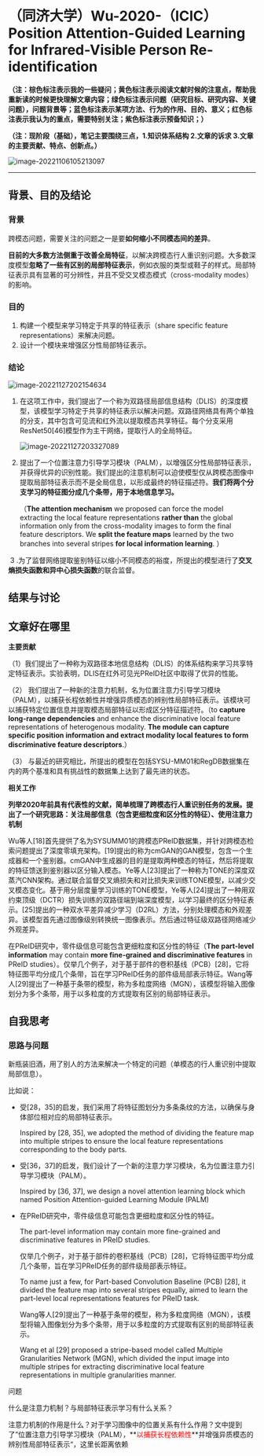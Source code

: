 # （同济大学）Wu-2020-（ICIC）Position Attention-Guided Learning for Infrared-Visible Person Re-identification

**（注：棕色标注表示我的一些疑问；黄色标注表示阅读文献时候的注意点，帮助我重新读的时候更快理解文章内容；绿色标注表示问题（研究目标、研究内容、关键问题），问题背景等；蓝色标注表示某项方法、行为的作用、目的、意义；红色标注表示我认为的重点，需要特别关注；紫色标注表示预备知识；）**

**（注：现阶段（基础），笔记主要围绕三点，1.知识体系结构  2.文章的诉求  3.文章的主要贡献、特点、创新点。）**

![image-20221106105213097](C:\Users\admin\AppData\Roaming\Typora\typora-user-images\image-20221106105213097.png)

------

## 背景、目的及结论

### 背景

跨模态问题，需要关注的问题之一是要**如何缩小不同模态间的差异**。

**目前的大多数方法侧重于改善全局特征**，以解决跨模态行人重识别问题。大多数深度模型**忽略了一些有区别的局部特征表示**，例如衣服的类型或鞋子的样式。局部特征表示具有显著的可分辨性，并且不受交叉模态模式（cross-modality modes）的影响。



### 目的

1. 构建一个模型来学习特定于共享的特征表示（share specific feature representations）来解决问题。
2. 设计一个模块来增强区分性局部特征表示。

### 结论

![image-20221127202154634](C:\Users\admin\AppData\Roaming\Typora\typora-user-images\image-20221127202154634.png)

1. 在这项工作中，我们提出了一个称为双路径局部信息结构（DLIS）的深度模型，该模型学习特定于共享的特征表示以解决问题。双路径网络具有两个单独的分支，其中包含可见流和红外流以提取模态共享特征。每个分支采用ResNet50[46]模型作为主干网络，提取行人的全局特征。

   ![image-20221127203327089](C:\Users\admin\AppData\Roaming\Typora\typora-user-images\image-20221127203327089.png)

2. 提出了一个位置注意力引导学习模块（PALM），以增强区分性局部特征表示，并获得优异的识别性能。我们提出的注意机制可以迫使模型仅从跨模态图像中提取局部特征表示而不是全局信息，以形成最终的特征描述符。**我们将两个分支学习的特征图分成几个条带，用于本地信息学习。**

   （**The attention mechanism** we proposed can force the model extracting the local feature representations **rather than** the global information only from the cross-modality images to form the final feature descriptors. We **split the feature maps** learned by the two branches into several stripes **for local information learning**. ）

​	3 .为了监督网络提取鉴别特征以缩小不同模态的裕度，所提出的模型进行了**交叉熵损失函数和异中心损失函数**的联合监督。

## 结果与讨论



## 文章好在哪里

**主要贡献**

（1）我们提出了一种称为双路径本地信息结构（DLIS）的体系结构来学习共享特定特征表示。实验表明，DLIS在红外可见光PReID社区中取得了优异的性能。

（2） 我们提出了一种新的注意力机制，名为位置注意力引导学习模块（PALM），以捕获长程依赖性并增强异质模态的辨别性局部特征表示。该模块可以捕获特定位置信息并提取模态局部特征以形成区分特征描述符。（to **capture long-range dependencies** and enhance the discriminative local feature representations of heterogenous modality. **The module can capture specific position information and extract modality local features to form discriminative feature descriptors**.）

（3） 与最近的研究相比，所提出的模型在包括SYSU-MM01和RegDB数据集在内的两个基准和具有挑战性的数据集上达到了最先进的状态。



**相关工作**

**列举2020年前具有代表性的文献，简单梳理了跨模态行人重识别任务的发展。提出了一个研究思路：关注局部信息（包含更细粒度和区分性的特征）、使用注意力机制**

Wu等人[18]首先提供了名为SYSUMM01的跨模态PReID数据集，并针对跨模态检索问题提出了深度零填充架构。[19]提出的称为cmGAN的GAN模型，包含一个生成器和一个鉴别器。cmGAN中生成器的目的是提取两种模态的特征，然后将提取的特征馈送到鉴别器以区分输入模态。Ye等人[23]提出了一种称为TONE的深度双蒸汽CNN架构。通过联合监督交叉熵损失和对比损失来训练TONE模型，以减少交叉模态变化。基于用分层度量学习训练的TONE模型，Ye等人[24]提出了一种用双约束顶级（DCTR）损失训练的双路径端到端深度模型，以学习最终的区分特征表示。[25]提出的一种双水平差异减少学习（D2RL）方法，分别处理模态和外观差异。该模型首先通过图像级别转换统一图像表示。然后通过特征级双路径网络减少外观差异。

在PReID研究中，零件级信息可能包含更细粒度和区分性的特征（**The part-level information** may contain **more fine-grained and discriminative features** in PReID studies）。仅举几个例子，对于基于部件的卷积基线（PCB）[28]，它将特征图平均分成几个条带，旨在学习PReID任务的部件级局部表示特征。Wang等人[29]提出了一种基于条带的模型，称为多粒度网络（MGN），该模型将输入图像划分为多个条带，用于以多粒度的方式提取有区别的局部特征表示。



## 自我思考

### 思路与问题

新瓶装旧酒，用了别人的方法来解决一个特定的问题（单模态的行人重识别中提取局部信息）。

比如说：

- 受[28，35]的启发，我们采用了将特征图划分为多条条纹的方法，以确保与身体部位相对应的局部特征表示。

  Inspired by [28, 35], we adopted the method of dividing the feature map into multiple stripes to ensure the local feature representations corresponding to the body parts.

- 受[36，37]的启发，我们设计了一个新的注意力学习模块，名为位置注意力引导学习模块（PALM）。

  Inspired by [36, 37], we design a novel attention learning block which named Position Attention-guided Learning Module (PALM)

- 在PReID研究中，零件级信息可能包含更细粒度和区分性的特征。

  The part-level information may contain more fine-grained and discriminative features in PReID studies.

  仅举几个例子，对于基于部件的卷积基线（PCB）[28]，它将特征图平均分成几个条带，旨在学习PReID任务的部件级局部表示特征。

  To name just a few, for Part-based Convolution Baseline (PCB) [28], it divided the feature map into several stripes equally, aimed to learn the part-level local representations features for PReID task.

  Wang等人[29]提出了一种基于条带的模型，称为多粒度网络（MGN），该模型将输入图像划分为多个条带，用于以多粒度的方式提取有区别的局部特征表示。

  Wang et al [29] proposed a stripe-based model called Multiple Granularities Network (MGN), which divided the input image into multiple stripes for extracting discriminative local feature representations in multiple granularities manner.



问题

什么是注意力机制？与局部特征表示学习有什么关系？



注意力机制的作用是什么？对于学习图像中的位置关系有什么作用？文中提到了”位置注意力引导学习模块（PALM），**<font color='red'>以捕获长程依赖性</font>**并增强异质模态的辨别性局部特征表示“，这里长距离依赖